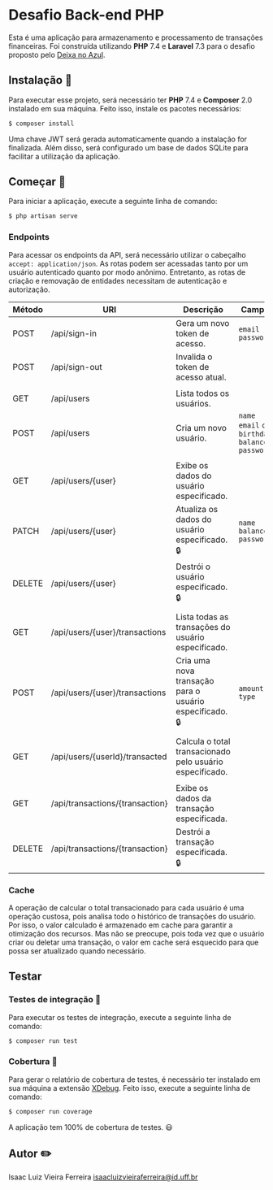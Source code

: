 # Desafio Back-end PHP

Esta é uma aplicação para armazenamento e processamento de transações financeiras. Foi construída utilizando **PHP** 7.4 e **Laravel** 7.3 para o desafio proposto pelo [Deixa no Azul](https://github.com/deixanoazul/desafio-backend).

## Instalação :turtle:

Para executar esse projeto, será necessário ter **PHP** 7.4 e **Composer** 2.0 instalado em sua máquina. Feito isso, instale os pacotes necessários:

```bash
$ composer install
```

Uma chave JWT será gerada automaticamente quando a instalação for finalizada. Além disso, será configurado um base de dados SQLite para facilitar a utilização da aplicação.

## Começar :running:

Para iniciar a aplicação, execute a seguinte linha de comando:

```bash
$ php artisan serve
```

### Endpoints
Para acessar os endpoints da API, será necessário utilizar o cabeçalho `accept: application/json`. As rotas podem ser acessadas tanto por um usuário autenticado quanto por modo anônimo. Entretanto, as rotas de criação e removação de entidades necessitam de autenticação e autorização.

| Método    | URI                               | Descrição                                                     | Campos
|-----------|-----------------------------------|---------------------------------------------------------------|------------------------
| POST      | /api/sign-in                      | Gera um novo token de acesso.                                 | `email` `password`
| POST      | /api/sign-out                     | Invalida o token de acesso atual.                             |
|           |                                   |                                                               |
| GET       | /api/users                        | Lista todos os usuários.                                      |
| POST      | /api/users                        | Cria um novo usuário.                                         | `name` `email` `cpf` `birthdate` `balance` `password`
|           |                                   |                                                               |
| GET       | /api/users/{user}                 | Exibe os dados do usuário especificado.                       |
| PATCH     | /api/users/{user}                 | Atualiza os dados do usuário especificado. :lock:             | `name` `balance` `password`
| DELETE    | /api/users/{user}                 | Destrói o usuário especificado. :lock:                        |
|           |                                   |                                                               |
| GET       | /api/users/{user}/transactions    | Lista todas as transações do usuário especificado.            |
| POST      | /api/users/{user}/transactions    | Cria uma nova transação para o usuário especificado. :lock:   | `amount` `type`
|           |                                   |                                                               |
| GET       | /api/users/{userId}/transacted    | Calcula o total transacionado pelo usuário especificado.      |
|           |                                   |                                                               |
| GET       | /api/transactions/{transaction}   | Exibe os dados da transação especificada.                     |
| DELETE    | /api/transactions/{transaction}   | Destrói a transação especificada. :lock:                      |


### Cache

A operação de calcular o total transacionado para cada usuário é uma operação custosa, pois analisa todo o histórico de transações do usuário. Por isso, o valor calculado é armazenado em cache para garantir a otimização dos recursos. Mas não se preocupe, pois toda vez que o usuário criar ou deletar uma transação, o valor em cache será esquecido para que possa ser atualizado quando necessário.

## Testar 

### Testes de integração :bug:
Para executar os testes de integração, execute a seguinte linha de comando:

```bash
$ composer run test
```

### Cobertura :cake:
Para gerar o relatório de cobertura de testes, é necessário ter instalado em sua máquina a extensão [XDebug](https://xdebug.org/docs/install). Feito isso, execute a seguinte linha de comando:

```bash
$ composer run coverage
```

A aplicação tem 100% de cobertura de testes. :smiley:

## Autor :pencil2:

Isaac Luiz Vieira Ferreira <isaacluizvieiraferreira@id.uff.br>
